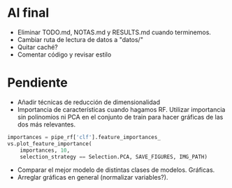 # Al final
- Eliminar TODO.md, NOTAS.md y RESULTS.md cuando terminemos.
- Cambiar ruta de lectura de datos a "datos/"
- Quitar caché?
- Comentar código y revisar estilo

# Pendiente
- Añadir técnicas de reducción de dimensionalidad
- Importancia de características cuando hagamos RF. Utilizar importancia sin polinomios ni PCA en el conjunto de train para hacer gráficas de las dos más relevantes.
```python
importances = pipe_rf['clf'].feature_importances_
vs.plot_feature_importance(
    importances, 10,
    selection_strategy == Selection.PCA, SAVE_FIGURES, IMG_PATH)
```
- Comparar el mejor modelo de distintas clases de modelos. Gráficas.
- Arreglar gráficas en general (normalizar variables?).
